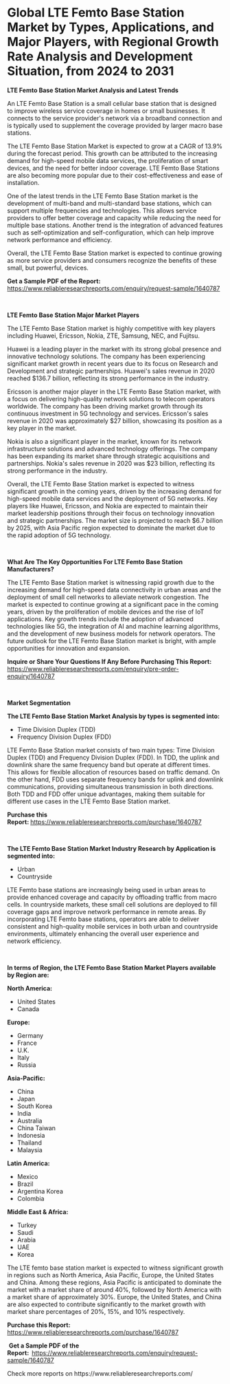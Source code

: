 <p><h1>Global LTE Femto Base Station Market by Types, Applications, and Major Players, with Regional Growth Rate Analysis and Development Situation, from 2024 to 2031</h1></p><p><strong>LTE Femto Base Station Market Analysis and Latest Trends</strong></p>
<p><p>An LTE Femto Base Station is a small cellular base station that is designed to improve wireless service coverage in homes or small businesses. It connects to the service provider's network via a broadband connection and is typically used to supplement the coverage provided by larger macro base stations.</p><p>The LTE Femto Base Station Market is expected to grow at a CAGR of 13.9% during the forecast period. This growth can be attributed to the increasing demand for high-speed mobile data services, the proliferation of smart devices, and the need for better indoor coverage. LTE Femto Base Stations are also becoming more popular due to their cost-effectiveness and ease of installation.</p><p>One of the latest trends in the LTE Femto Base Station market is the development of multi-band and multi-standard base stations, which can support multiple frequencies and technologies. This allows service providers to offer better coverage and capacity while reducing the need for multiple base stations. Another trend is the integration of advanced features such as self-optimization and self-configuration, which can help improve network performance and efficiency.</p><p>Overall, the LTE Femto Base Station market is expected to continue growing as more service providers and consumers recognize the benefits of these small, but powerful, devices.</p></p>
<p><strong>Get a Sample PDF of the Report:&nbsp;</strong> <a href="https://www.reliableresearchreports.com/enquiry/request-sample/1640787">https://www.reliableresearchreports.com/enquiry/request-sample/1640787</a></p>
<p>&nbsp;</p>
<p><strong>LTE Femto Base Station Major Market Players</strong></p>
<p><p>The LTE Femto Base Station market is highly competitive with key players including Huawei, Ericsson, Nokia, ZTE, Samsung, NEC, and Fujitsu. </p><p>Huawei is a leading player in the market with its strong global presence and innovative technology solutions. The company has been experiencing significant market growth in recent years due to its focus on Research and Development and strategic partnerships. Huawei's sales revenue in 2020 reached $136.7 billion, reflecting its strong performance in the industry.</p><p>Ericsson is another major player in the LTE Femto Base Station market, with a focus on delivering high-quality network solutions to telecom operators worldwide. The company has been driving market growth through its continuous investment in 5G technology and services. Ericsson's sales revenue in 2020 was approximately $27 billion, showcasing its position as a key player in the market.</p><p>Nokia is also a significant player in the market, known for its network infrastructure solutions and advanced technology offerings. The company has been expanding its market share through strategic acquisitions and partnerships. Nokia's sales revenue in 2020 was $23 billion, reflecting its strong performance in the industry.</p><p>Overall, the LTE Femto Base Station market is expected to witness significant growth in the coming years, driven by the increasing demand for high-speed mobile data services and the deployment of 5G networks. Key players like Huawei, Ericsson, and Nokia are expected to maintain their market leadership positions through their focus on technology innovation and strategic partnerships. The market size is projected to reach $6.7 billion by 2025, with Asia Pacific region expected to dominate the market due to the rapid adoption of 5G technology.</p></p>
<p>&nbsp;</p>
<p><strong>What Are The Key Opportunities For LTE Femto Base Station Manufacturers?</strong></p>
<p><p>The LTE Femto Base Station market is witnessing rapid growth due to the increasing demand for high-speed data connectivity in urban areas and the deployment of small cell networks to alleviate network congestion. The market is expected to continue growing at a significant pace in the coming years, driven by the proliferation of mobile devices and the rise of IoT applications. Key growth trends include the adoption of advanced technologies like 5G, the integration of AI and machine learning algorithms, and the development of new business models for network operators. The future outlook for the LTE Femto Base Station market is bright, with ample opportunities for innovation and expansion.</p></p>
<p><strong>Inquire or Share Your Questions If Any Before Purchasing This Report:</strong> <a href="https://www.reliableresearchreports.com/enquiry/pre-order-enquiry/1640787">https://www.reliableresearchreports.com/enquiry/pre-order-enquiry/1640787</a></p>
<p>&nbsp;</p>
<p><strong>Market Segmentation</strong></p>
<p><strong>The LTE Femto Base Station Market Analysis by types is segmented into:</strong></p>
<p><ul><li>Time Division Duplex (TDD)</li><li>Frequency Division Duplex (FDD)</li></ul></p>
<p><p>LTE Femto Base Station market consists of two main types: Time Division Duplex (TDD) and Frequency Division Duplex (FDD). In TDD, the uplink and downlink share the same frequency band but operate at different times. This allows for flexible allocation of resources based on traffic demand. On the other hand, FDD uses separate frequency bands for uplink and downlink communications, providing simultaneous transmission in both directions. Both TDD and FDD offer unique advantages, making them suitable for different use cases in the LTE Femto Base Station market.</p></p>
<p><strong>Purchase this Report:&nbsp;</strong><a href="https://www.reliableresearchreports.com/purchase/1640787">https://www.reliableresearchreports.com/purchase/1640787</a></p>
<p>&nbsp;</p>
<p><strong>The LTE Femto Base Station Market Industry Research by Application is segmented into:</strong></p>
<p><ul><li>Urban</li><li>Countryside</li></ul></p>
<p><p>LTE Femto base stations are increasingly being used in urban areas to provide enhanced coverage and capacity by offloading traffic from macro cells. In countryside markets, these small cell solutions are deployed to fill coverage gaps and improve network performance in remote areas. By incorporating LTE Femto base stations, operators are able to deliver consistent and high-quality mobile services in both urban and countryside environments, ultimately enhancing the overall user experience and network efficiency.</p></p>
<p>&nbsp;</p>
<p><strong>In terms of Region, the LTE Femto Base Station Market Players available by Region are:</strong></p>
<p>
    <p> <strong> North America: </strong>
        <ul>
            <li>United States</li>
            <li>Canada</li>
        </ul>
        </p> 
    <p> <strong> Europe: </strong>
        <ul>
            <li>Germany</li>
            <li>France</li>
            <li>U.K.</li>
            <li>Italy</li>
            <li>Russia</li>
        </ul>
        </p> 
    <p> <strong> Asia-Pacific: </strong>
        <ul>
            <li>China</li>
            <li>Japan</li>
            <li>South Korea</li>
            <li>India</li>
            <li>Australia</li>
            <li>China Taiwan</li>
            <li>Indonesia</li>
            <li>Thailand</li>
            <li>Malaysia</li>
        </ul>
        </p> 
    <p> <strong> Latin America: </strong>
        <ul>
            <li>Mexico</li>
            <li>Brazil</li>
            <li>Argentina Korea</li>
            <li>Colombia</li>
        </ul>
        </p> 
    <p> <strong> Middle East & Africa: </strong>
        <ul>
            <li>Turkey</li>
            <li>Saudi</li>
            <li>Arabia</li>
            <li>UAE</li>
            <li>Korea</li>
        </ul>
    </p>
    </p>
<p><p>The LTE femto base station market is expected to witness significant growth in regions such as North America, Asia Pacific, Europe, the United States and China. Among these regions, Asia Pacific is anticipated to dominate the market with a market share of around 40%, followed by North America with a market share of approximately 30%. Europe, the United States, and China are also expected to contribute significantly to the market growth with market share percentages of 20%, 15%, and 10% respectively.</p></p>
<p><strong>Purchase this Report: </strong><a href="https://www.reliableresearchreports.com/purchase/1640787">https://www.reliableresearchreports.com/purchase/1640787</a></p>
<p>&nbsp;<strong>Get a Sample PDF of the Report:&nbsp;&nbsp;</strong><a href="https://www.reliableresearchreports.com/enquiry/request-sample/1640787">https://www.reliableresearchreports.com/enquiry/request-sample/1640787</a></p>
<p><strong></strong></p>
<p>Check more reports on https://www.reliableresearchreports.com/</p>